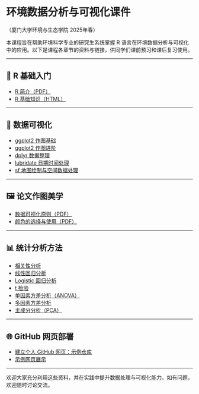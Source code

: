 # 环境数据分析与可视化课件  
（厦门大学环境与生态学院 2025年春）

本课程旨在帮助环境科学专业的研究生系统掌握 R 语言在环境数据分析与可视化中的应用。以下是课程各章节的资料与链接，供同学们课前预习和课后复习使用。

---

## 📘 R 基础入门

- [R 简介（PDF）](https://github.com/tan-qiao-guo/environmental_data_analysis_and_visualization/blob/main/1a.%20R_introduction.pdf)
- [R 基础知识（HTML）](https://tan-qiao-guo.github.io/1b_R_basics/#1)

---

## 🎨 数据可视化

- [ggplot2 作图基础](https://tan-qiao-guo.github.io/2_ggplot_essentials/#1)  
- [ggplot2 作图进阶](https://tan-qiao-guo.github.io/3_ggplot_advanced/#1)  
- [dplyr 数据整理](https://tan-qiao-guo.github.io/4_dplyr_data_wrangling/#1)  
- [lubridate 日期时间处理](https://tan-qiao-guo.github.io/5_lubridate_date_time_data/#1)  
- [sf 地图绘制与空间数据处理](https://tan-qiao-guo.github.io/6_sf_maps/#1)

---

## 🖼️ 论文作图美学

- [数据可视化原则（PDF）](https://github.com/tan-qiao-guo/environmental_data_analysis_and_visualization/blob/main/7a.%20%E6%95%B0%E6%8D%AE%E5%8F%AF%E8%A7%86%E5%8C%96%E5%8E%9F%E5%88%99-2025.pdf)
- [颜色的选择与使用（PDF）](https://github.com/tan-qiao-guo/environmental_data_analysis_and_visualization/blob/main/7b.%20%E9%A2%9C%E8%89%B2%E7%9A%84%E9%80%89%E6%8B%A9%E5%92%8C%E4%BD%BF%E7%94%A8-2025.pdf)

---

## 📊 统计分析方法

- [相关性分析](https://tan-qiao-guo.github.io/8_correlation_analysis/#1)
- [线性回归分析](https://tan-qiao-guo.github.io/9_multiple_linear_regression/#1)
- [Logistic 回归分析](https://tan-qiao-guo.github.io/10_logistic_regression/#1)
- [t 检验](https://tan-qiao-guo.github.io/11_t_test/#1)
- [单因素方差分析（ANOVA）](https://tan-qiao-guo.github.io/12_anova/#1)
- [多因素方差分析](https://tan-qiao-guo.github.io/13_two_way_anova/#1)
- [主成分分析（PCA）](https://tan-qiao-guo.github.io/14_pca/#1)

---

## 🌐 GitHub 网页部署

- [建立个人 GitHub 网页：示例仓库](https://github.com/tan-qiao-guo/20230616-example-page)  
- [示例网页展示](https://tan-qiao-guo.github.io/HeWY_2025_MPB/)

---

欢迎大家充分利用这些资料，并在实践中提升数据处理与可视化能力。如有问题，欢迎随时讨论交流。
